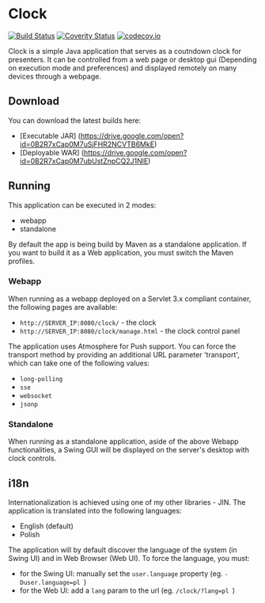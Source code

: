 # Clock
[![Build Status](https://travis-ci.org/eXsio/clock.svg?branch=master)](https://travis-ci.org/eXsio/clock)
[![Coverity Status](https://scan.coverity.com/projects/8499/badge.svg?flat=1)](https://scan.coverity.com/projects/exsio-clock)
[![codecov.io](https://codecov.io/github/eXsio/clock/coverage.svg?branch=master)](https://codecov.io/github/eXsio/clock?branch=master)

Clock is a simple Java application that serves as a coutndown clock for presenters. It can be controlled from a web page or desktop gui (Depending on execution mode and preferences) and displayed remotely on many devices through a webpage.

## Download

You can download the latest builds here:
- [Executable JAR] (https://drive.google.com/open?id=0B2R7xCap0M7uSjFHR2NCVTB6MkE)
- [Deployable WAR] (https://drive.google.com/open?id=0B2R7xCap0M7ubUstZnpCQ2J1NlE)


## Running
This application can be executed in 2 modes:
- webapp
- standalone

By default the app is being build by Maven as a standalone application. If you want to build it as a Web application, you must switch the Maven profiles.

### Webapp

When running as a webapp deployed on a Servlet 3.x compliant container, the following pages are available:
- ```http://SERVER_IP:8080/clock/``` - the clock
- ```http://SERVER_IP:8080/clock/manage.html``` - the clock control panel

The application uses Atmosphere for Push support. You can force the transport method by providing an additional URL parameter 'transport', which can take one of the following values:
- ```long-polling```
- ```sse```
- ```websocket```
- ```jsonp```

### Standalone

When running as a standalone application, aside of the above Webapp functionalities, a Swing GUI will be displayed on the server's desktop with clock controls.

## i18n

Internationalization is achieved using one of my other libraries - JIN. The application is translated into the following languages:

- English (default)
- Polish

The application will by default discover the language of the system (in Swing UI) and in Web Browser (Web UI). To force the language, you must:

- for the Swing UI: manually set the ```user.language``` property (eg. ```-Duser.language=pl ```)
- for the Web UI: add a ```lang``` param to the url (eg. ```/clock/?lang=pl ```)
